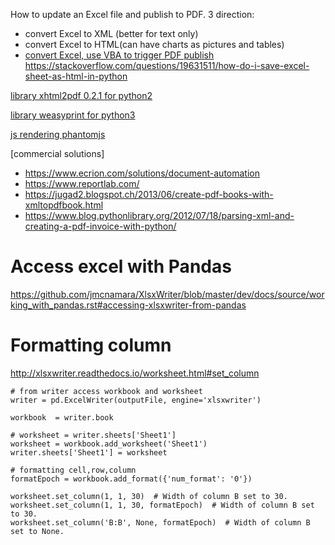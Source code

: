 How to update an Excel file and publish to PDF.
3 direction:
 - convert Excel to XML (better for text only)
 - convert Excel to HTML(can have charts as pictures and tables)
 - [convert Excel, use VBA to trigger PDF publish](http://www.contextures.com/excelvbapdf.html)</br>
 https://stackoverflow.com/questions/19631511/how-do-i-save-excel-sheet-as-html-in-python



[library xhtml2pdf 0.2.1 for python2](https://pypi.python.org/pypi/xhtml2pdf)

[library weasyprint for python3](http://weasyprint.readthedocs.io/en/latest/tutorial.html)

[js rendering phantomjs](https://gist.github.com/philfreo/44e2e26a65820497db234d0c66ed58ae)

[commercial solutions]
  - https://www.ecrion.com/solutions/document-automation
  - https://www.reportlab.com/
  - https://jugad2.blogspot.ch/2013/06/create-pdf-books-with-xmltopdfbook.html
  - https://www.blog.pythonlibrary.org/2012/07/18/parsing-xml-and-creating-a-pdf-invoice-with-python/



# Access excel with Pandas
https://github.com/jmcnamara/XlsxWriter/blob/master/dev/docs/source/working_with_pandas.rst#accessing-xlsxwriter-from-pandas

# Formatting column
http://xlsxwriter.readthedocs.io/worksheet.html#set_column


```
# from writer access workbook and worksheet
writer = pd.ExcelWriter(outputFile, engine='xlsxwriter')

workbook  = writer.book

# worksheet = writer.sheets['Sheet1']
worksheet = workbook.add_worksheet('Sheet1')
writer.sheets['Sheet1'] = worksheet

# formatting cell,row,column
formatEpoch = workbook.add_format({'num_format': '0'})

worksheet.set_column(1, 1, 30)  # Width of column B set to 30.
worksheet.set_column(1, 1, 30, formatEpoch)  # Width of column B set to 30.
worksheet.set_column('B:B', None, formatEpoch)  # Width of column B set to None.
```
